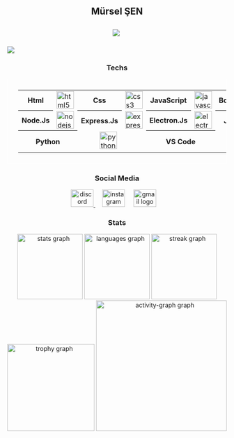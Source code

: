  

<h2 align="center" style="border:0;">
  Mürsel ŞEN 
  <br/><br/>
  <img src="https://visitor-badge.laobi.icu/badge?page_id=murselsen.murselsen&" />
  <img class="all-time-badge tip" title=""
    src="[/badge/user/602e419d-f1c9-4979-ac85-a3da5d93f7e7.svg](https://wakatime.com/badge/user/602e419d-f1c9-4979-ac85-a3da5d93f7e7.svg)"
    data-original-title="Total time coded since Jun 7 2023">
</h2>

![](https://github-contributor-stats.vercel.app/api?username=murselsen&limit=5&theme=gruvbox&combine_all_yearly_contributions=true)
 
<div align="center" style="margin:auto;">
  <h3 align="center">Techs</h3>
  <table style="border: 1px solid white; padding:1.5rem;">
    <tr>
      <th>
        <b>Html</b>
      </th>
      <td>
         <img src="https://cdn.jsdelivr.net/gh/devicons/devicon/icons/html5/html5-original.svg" alt="html5 logo" height="40" />
  <img width="12" />
      </td>
      <th>
        <b>Css</b>
      </th>
      <td>
          <img src="https://cdn.jsdelivr.net/gh/devicons/devicon/icons/css3/css3-original.svg" alt="css3 logo" height="40" />
  <img width="12" />
      </td>
      <th>
        <b>JavaScript</b>
      </th>
      <td> 
         <img src="https://cdn.simpleicons.org/javascript/F7DF1E" alt="javascript logo" height="40" />
          <img width="12" />
      </td>
      <th>
        <b>BootStrap</b>
      </th>
      <td>
        <img src="https://cdn.jsdelivr.net/gh/devicons/devicon/icons/bootstrap/bootstrap-original.svg" alt="bootstrap logo" height="40" />
        <img width="12" />
      </td>
    </tr>
    <!-- Node.Js and Frameworks -->
    <tr>
      <th>
        <b>Node.Js</b>
      </th>
      <td>
         <img src="https://cdn.simpleicons.org/nodedotjs/339933" alt="nodejs logo" height="40" />
          <img width="12" />
      </td>
      <th>
        <b>Express.Js</b>
      </th>
      <td> 
        <img src="https://cdn.simpleicons.org/express/fff000" alt="express logo" height="40" />
        <img width="12" />
      </td>
      <th>
        <b>Electron.Js</b>
      </th>
      <td>
        <img src="https://cdn.simpleicons.org/electron/47848F" alt="electron logo" height="40" />
        <img width="12" />
      </td>
      <th>
        <b>Jquery</b>
      </th>
      <td>
        <img src="https://cdn.simpleicons.org/jquery/47848F" alt="jquery logo" height="40" />
        <img width="12" />
      </td>
    </tr>
    <!-- Other Languages -->
    <tr >
      <th colspan="2" align="center">
        <b >Python</b>
      </th>
      <td colspan="2" align="center">
         <img src="https://cdn.jsdelivr.net/gh/devicons/devicon/icons/python/python-original.svg" alt="python logo" height="40" />
          <img width="12" />
      </td>
      <th colspan="2" align="center">
        <b>VS Code</b>
      </th>
       <td colspan="2" align="center">
         <img src="https://cdn.jsdelivr.net/gh/devicons/devicon/icons/vscode/vscode-original.svg" alt="vscode logo" height="40" />
        <img width="12" />
      </td>
    </tr>
  </table>
</div>
 
<div align="center">
  <h3>Social Media</h3>

  <a href="discord.com/users/643474762085040138" target='__blank'>
    <img
      src="https://raw.githubusercontent.com/poyrazavsever/readme-maker/9f115e8a71eadd6caeab48174a2e91b08a11ba03/public/SocialMedia/discord/default.svg"
      alt="discord logo" height="40" width="52" />
  </a>
  <img width="12" />
  <a href="https://www.instagram.com/35_mursel/" target='__blank'>
    <img
      src="https://raw.githubusercontent.com/poyrazavsever/readme-maker/9f115e8a71eadd6caeab48174a2e91b08a11ba03/public/SocialMedia/instagram/default.svg"
      alt="instagram logo" height="40" width="52" /></a>
  <img width="12" />
  <a href="murselsen803@gmail.com" target='__blank'>
    <img
      src="https://raw.githubusercontent.com/poyrazavsever/readme-maker/9f115e8a71eadd6caeab48174a2e91b08a11ba03/public/SocialMedia/gmail/default.svg"
      alt="gmail logo" height="40" width="52" /></a>
  <img width="12" />
</div>
<div align="center">
  <h3 >Stats</h3>
  <div align="center">
    <img
      src="https://github-readme-stats.vercel.app/api?username=murselsen&hide_title=false&hide_rank=false&show_icons=true&include_all_commits=true&count_private=true&disable_animations=false&theme=dracula&locale=en&hide_border=false&order=1"
      height="150" alt="stats graph" />
    <img
      src="https://github-readme-stats.vercel.app/api/top-langs?username=murselsen&locale=en&hide_title=false&layout=compact&card_width=320&langs_count=5&theme=dracula&hide_border=false&order=2"
      height="150" alt="languages graph" />
    <img
      src="https://streak-stats.demolab.com?user=murselsen&locale=en&mode=daily&theme=dracula&hide_border=false&border_radius=5&order=3"
      height="150" alt="streak graph" />
    <img
      src="https://github-profile-trophy.vercel.app?username=murselsen&theme=dracula&column=-1&row=1&margin-w=8&margin-h=8&no-bg=false&no-frame=false&order=4"
      height="200" alt="trophy graph" />
    <img
      src="https://github-readme-activity-graph.vercel.app/graph?username=murselsen&radius=16&theme=react&area=true&order=5"
      height="300" alt="activity-graph graph" />
  </div>
</div>
